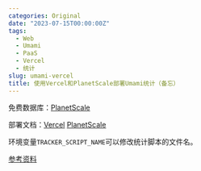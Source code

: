 ```yaml
---
categories: Original
date: "2023-07-15T00:00:00Z"
tags:
  - Web
  - Umami
  - PaaS
  - Vercel
  - 统计
slug: umami-vercel
title: 使用Vercel和PlanetScale部署Umami统计（备忘）
---
```


免费数据库：[PlanetScale](https://planetscale.com/features)

部署文档：[Vercel](https://umami.is/docs/running-on-vercel) [PlanetScale](https://umami.is/docs/running-on-planetscale)

环境变量`TRACKER_SCRIPT_NAME`可以修改统计脚本的文件名。

[参考资料](https://thirdshire.com/post/running-umami-on-planetscale-vercel/)
